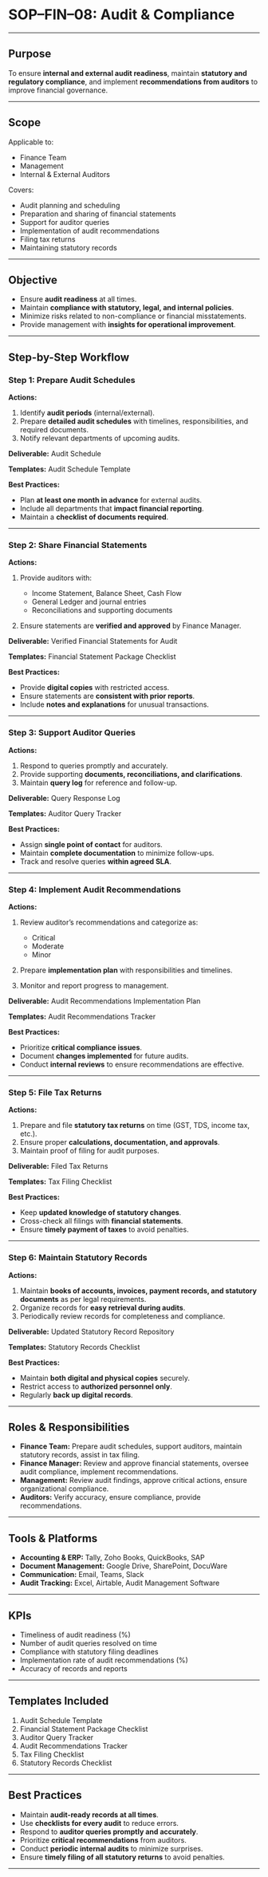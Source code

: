 # **SOP–FIN–08: Audit & Compliance**

---

## **Purpose**

To ensure **internal and external audit readiness**, maintain **statutory and regulatory compliance**, and implement **recommendations from auditors** to improve financial governance.

---

## **Scope**

Applicable to:

* Finance Team
* Management
* Internal & External Auditors

Covers:

* Audit planning and scheduling
* Preparation and sharing of financial statements
* Support for auditor queries
* Implementation of audit recommendations
* Filing tax returns
* Maintaining statutory records

---

## **Objective**

* Ensure **audit readiness** at all times.
* Maintain **compliance with statutory, legal, and internal policies**.
* Minimize risks related to non-compliance or financial misstatements.
* Provide management with **insights for operational improvement**.

---

## **Step-by-Step Workflow**

### **Step 1: Prepare Audit Schedules**

**Actions:**

1. Identify **audit periods** (internal/external).
2. Prepare **detailed audit schedules** with timelines, responsibilities, and required documents.
3. Notify relevant departments of upcoming audits.

**Deliverable:** Audit Schedule

**Templates:** Audit Schedule Template

**Best Practices:**

* Plan **at least one month in advance** for external audits.
* Include all departments that **impact financial reporting**.
* Maintain a **checklist of documents required**.

---

### **Step 2: Share Financial Statements**

**Actions:**

1. Provide auditors with:

   * Income Statement, Balance Sheet, Cash Flow
   * General Ledger and journal entries
   * Reconciliations and supporting documents
2. Ensure statements are **verified and approved** by Finance Manager.

**Deliverable:** Verified Financial Statements for Audit

**Templates:** Financial Statement Package Checklist

**Best Practices:**

* Provide **digital copies** with restricted access.
* Ensure statements are **consistent with prior reports**.
* Include **notes and explanations** for unusual transactions.

---

### **Step 3: Support Auditor Queries**

**Actions:**

1. Respond to queries promptly and accurately.
2. Provide supporting **documents, reconciliations, and clarifications**.
3. Maintain **query log** for reference and follow-up.

**Deliverable:** Query Response Log

**Templates:** Auditor Query Tracker

**Best Practices:**

* Assign **single point of contact** for auditors.
* Maintain **complete documentation** to minimize follow-ups.
* Track and resolve queries **within agreed SLA**.

---

### **Step 4: Implement Audit Recommendations**

**Actions:**

1. Review auditor’s recommendations and categorize as:

   * Critical
   * Moderate
   * Minor
2. Prepare **implementation plan** with responsibilities and timelines.
3. Monitor and report progress to management.

**Deliverable:** Audit Recommendations Implementation Plan

**Templates:** Audit Recommendations Tracker

**Best Practices:**

* Prioritize **critical compliance issues**.
* Document **changes implemented** for future audits.
* Conduct **internal reviews** to ensure recommendations are effective.

---

### **Step 5: File Tax Returns**

**Actions:**

1. Prepare and file **statutory tax returns** on time (GST, TDS, income tax, etc.).
2. Ensure proper **calculations, documentation, and approvals**.
3. Maintain proof of filing for audit purposes.

**Deliverable:** Filed Tax Returns

**Templates:** Tax Filing Checklist

**Best Practices:**

* Keep **updated knowledge of statutory changes**.
* Cross-check all filings with **financial statements**.
* Ensure **timely payment of taxes** to avoid penalties.

---

### **Step 6: Maintain Statutory Records**

**Actions:**

1. Maintain **books of accounts, invoices, payment records, and statutory documents** as per legal requirements.
2. Organize records for **easy retrieval during audits**.
3. Periodically review records for completeness and compliance.

**Deliverable:** Updated Statutory Record Repository

**Templates:** Statutory Records Checklist

**Best Practices:**

* Maintain **both digital and physical copies** securely.
* Restrict access to **authorized personnel only**.
* Regularly **back up digital records**.

---

## **Roles & Responsibilities**

* **Finance Team:** Prepare audit schedules, support auditors, maintain statutory records, assist in tax filing.
* **Finance Manager:** Review and approve financial statements, oversee audit compliance, implement recommendations.
* **Management:** Review audit findings, approve critical actions, ensure organizational compliance.
* **Auditors:** Verify accuracy, ensure compliance, provide recommendations.

---

## **Tools & Platforms**

* **Accounting & ERP:** Tally, Zoho Books, QuickBooks, SAP
* **Document Management:** Google Drive, SharePoint, DocuWare
* **Communication:** Email, Teams, Slack
* **Audit Tracking:** Excel, Airtable, Audit Management Software

---

## **KPIs**

* Timeliness of audit readiness (%)
* Number of audit queries resolved on time
* Compliance with statutory filing deadlines
* Implementation rate of audit recommendations (%)
* Accuracy of records and reports

---

## **Templates Included**

1. Audit Schedule Template
2. Financial Statement Package Checklist
3. Auditor Query Tracker
4. Audit Recommendations Tracker
5. Tax Filing Checklist
6. Statutory Records Checklist

---

## **Best Practices**

* Maintain **audit-ready records at all times**.
* Use **checklists for every audit** to reduce errors.
* Respond to **auditor queries promptly and accurately**.
* Prioritize **critical recommendations** from auditors.
* Conduct **periodic internal audits** to minimize surprises.
* Ensure **timely filing of all statutory returns** to avoid penalties.

---
